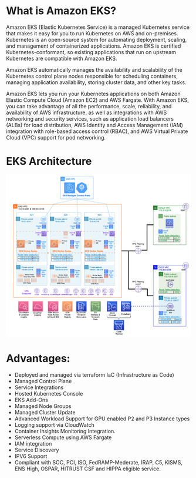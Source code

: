 # What is Amazon EKS? 
Amazon EKS (Elastic Kubernetes Service) is a managed Kubernetes service that makes it easy for you to run Kubernetes on AWS and on-premises. Kubernetes is an open-source system for automating deployment, scaling, and management of containerized applications. Amazon EKS is certified Kubernetes-conformant, so existing applications that run on upstream Kubernetes are compatible with Amazon EKS. 
 
Amazon EKS automatically manages the availability and scalability of the Kubernetes control plane nodes responsible for scheduling containers, managing application availability, storing cluster data, and other key tasks. 
 
Amazon EKS lets you run your Kubernetes applications on both Amazon Elastic Compute Cloud (Amazon EC2) and AWS Fargate. With Amazon EKS, you can take advantage of all the performance, scale, reliability, and availability of AWS infrastructure, as well as integrations with AWS networking and security services, such as application load balancers (ALBs) for load distribution, AWS Identity and Access Management (IAM) integration with role-based access control (RBAC), and AWS Virtual Private Cloud (VPC) support for pod networking. 
 
# EKS Architecture 
 
![Architecture of AWS EKS](Images/master-scenario.png) 
 
# Advantages: 
- Deployed and managed via terraform IaC (Infrastructure as Code) 
- Managed Control Plane 
- Service Integrations 
- Hosted Kubernetes Console 
- EKS Add-Ons 
- Managed Node Groups 
- Managed Cluster Update 
- Advanced Workload Support for GPU enabled P2 and P3 Instance types 
- Logging support via CloudWatch 
- Container Insights Monitoring Integration. 
- Serverless Compute using AWS Fargate 
- IAM integration 
- Service Discovery 
- IPV6 Support 
- Compliant with SOC, PCI, ISO, FedRAMP-Mederate, IRAP, C5, KISMS, ENS High, OSPAR, HITRUST CSF and HIPPA eligible service. 
